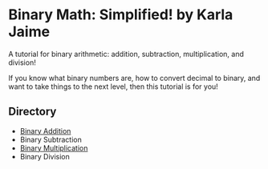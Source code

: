 # Binary Math: Simplified! by Karla Jaime

A tutorial for binary arithmetic: addition, subtraction, multiplication, and division!

If you know what binary numbers are, how to convert decimal to binary, and want to take things to the next level, then this tutorial is for you!

## Directory

- [Binary Addition](https://github.com/kyj0107/IT-1600-Final-Project/blob/34b4af0978da09d393113d5be802fb8aef462c5f/Addition.md)
- Binary Subtraction
- [Binary Multiplication](https://github.com/kyj0107/IT-1600-Final-Project/blob/03dcb5a226690950a35ee7ba18ad1a00024928ed/Multiplication.md)
- Binary Division
